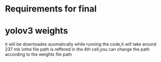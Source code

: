 # Requirements for final
# yolov3 weights
it will be downloades auomatically while running the code,it will take around 237 mb
\nthe file path is reffered in the 4th cell,you can change the path according to the weights file path
